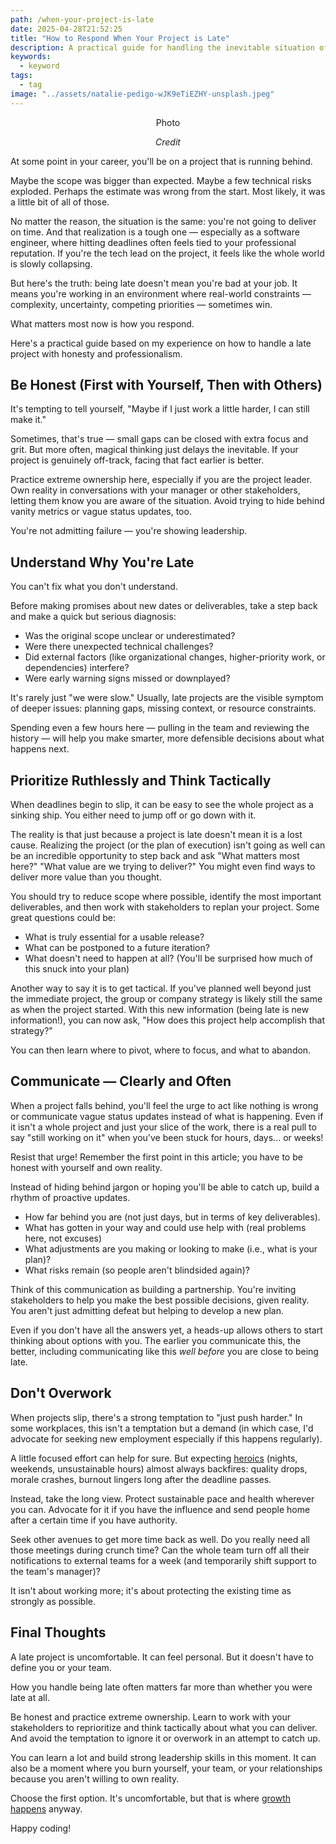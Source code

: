 ```yaml
---
path: /when-your-project-is-late
date: 2025-04-28T21:52:25
title: "How to Respond When Your Project is Late"
description: A practical guide for handling the inevitable situation of being on (or leading) a late project.
keywords:
  - keyword
tags:
  - tag
image: "../assets/natalie-pedigo-wJK9eTiEZHY-unsplash.jpeg" 
---
```


<center>

Photo

<span class="credit">

<i> 
    
Credit

</i>

</span>

</center>

At some point in your career, you'll be on a project that is running behind.

Maybe the scope was bigger than expected. Maybe a few technical risks exploded. Perhaps the estimate was wrong from the start. Most likely, it was a little bit of all of those.

No matter the reason, the situation is the same: you're not going to deliver on time. And that realization is a tough one — especially as a software engineer, where hitting deadlines often feels tied to your professional reputation. If you're the tech lead on the project, it feels like the whole world is slowly collapsing.

But here's the truth: being late doesn't mean you're bad at your job. It means you're working in an environment where real-world constraints — complexity, uncertainty, competing priorities — sometimes win.

What matters most now is how you respond.

Here's a practical guide based on my experience on how to handle a late project with honesty and professionalism.

## Be Honest (First with Yourself, Then with Others)

It's tempting to tell yourself, "Maybe if I just work a little harder, I can still make it."  

Sometimes, that's true — small gaps can be closed with extra focus and grit. But more often, magical thinking just delays the inevitable. If your project is genuinely off-track, facing that fact earlier is better.

Practice extreme ownership here, especially if you are the project leader. Own reality in conversations with your manager or other stakeholders, letting them know you are aware of the situation. Avoid trying to hide behind vanity metrics or vague status updates, too.

You're not admitting failure — you're showing leadership.

## Understand Why You're Late

You can't fix what you don't understand.

Before making promises about new dates or deliverables, take a step back and make a quick but serious diagnosis:
* Was the original scope unclear or underestimated?
* Were there unexpected technical challenges?
* Did external factors (like organizational changes, higher-priority work, or dependencies) interfere?
* Were early warning signs missed or downplayed?

It's rarely just "we were slow." Usually, late projects are the visible symptom of deeper issues: planning gaps, missing context, or resource constraints.

Spending even a few hours here — pulling in the team and reviewing the history — will help you make smarter, more defensible decisions about what happens next.

## Prioritize Ruthlessly and Think Tactically

When deadlines begin to slip, it can be easy to see the whole project as a sinking ship. You either need to jump off or go down with it.

The reality is that just because a project is late doesn't mean it is a lost cause. Realizing the project (or the plan of execution) isn't going as well can be an incredible opportunity to step back and ask "What matters most here?" "What value are we trying to deliver?" You might even find ways to deliver more value than you thought.

You should try to reduce scope where possible, identify the most important deliverables, and then work with stakeholders to replan your project. Some great questions could be:
* What is truly essential for a usable release?
* What can be postponed to a future iteration?
* What doesn't need to happen at all? (You'll be surprised how much of this snuck into your plan)

Another way to say it is to get tactical. If you've planned well beyond just the immediate project, the group or company strategy is likely still the same as when the project started. With this new information (being late is new information!), you can now ask, "How does this project help accomplish that strategy?" 

You can then learn where to pivot, where to focus, and what to abandon.

## Communicate — Clearly and Often

When a project falls behind, you'll feel the urge to act like nothing is wrong or communicate vague status updates instead of what is happening. Even if it isn't a whole project and just your slice of the work, there is a real pull to say "still working on it" when you've been stuck for hours, days... or weeks!

Resist that urge! Remember the first point in this article; you have to be honest with yourself and own reality.

Instead of hiding behind jargon or hoping you'll be able to catch up,  build a rhythm of proactive updates.
* How far behind you are (not just days, but in terms of key deliverables).
* What has gotten in your way and could use help with (real problems here, not excuses)
* What adjustments are you making or looking to make (i.e., what is your plan)?
* What risks remain (so people aren't blindsided again)?

Think of this communication as building a partnership. You're inviting stakeholders to help you make the best possible decisions, given reality. You aren't just admitting defeat but helping to develop a new plan.

Even if you don't have all the answers yet, a heads-up allows others to start thinking about options with you. The earlier you communicate this, the better, including communicating like this _well before_ you are close to being late.

## Don't Overwork

When projects slip, there's a strong temptation to "just push harder." In some workplaces, this isn't a temptation but a demand (in which case, I'd advocate for seeking new employment especially if this happens regularly).

A little focused effort can help for sure. But expecting [heroics](https://dangoslen.me/blog/on-sustainable-software-development/) (nights, weekends, unsustainable hours) almost always backfires: quality drops, morale crashes, burnout lingers long after the deadline passes.

Instead, take the long view. Protect sustainable pace and health wherever you can. Advocate for it if you have the influence and send people home after a certain time if you have authority.

Seek other avenues to get more time back as well. Do you really need all those meetings during crunch time? Can the whole team turn off all their notifications to external teams for a week (and temporarily shift support to the team's manager)? 

It isn't about working more; it's about protecting the existing time as strongly as possible.

## Final Thoughts

A late project is uncomfortable. It can feel personal. But it doesn't have to define you or your team.

How you handle being late often matters far more than whether you were late at all.

Be honest and practice extreme ownership. Learn to work with your stakeholders to reprioritize and think tactically about what you can deliver. And avoid the temptation to ignore it or overwork in an attempt to catch up.

You can learn a lot and build strong leadership skills in this moment. It can also be a moment where you burn yourself, your team, or your relationships because you aren't willing to own reality.

Choose the first option. It's uncomfortable, but that is where [growth happens](https://dangoslen.me/blog/one-key-to-growth-leaning-into-discomfort/) anyway.

Happy coding!

